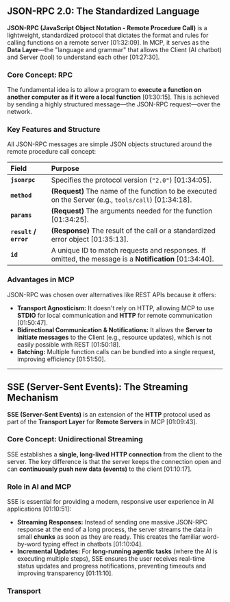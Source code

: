 ## JSON-RPC 2.0: The Standardized Language

**JSON-RPC (JavaScript Object Notation - Remote Procedure Call)** is a lightweight, standardized protocol that dictates the format and rules for calling functions on a remote server [01:32:09]. In MCP, it serves as the **Data Layer**—the "language and grammar" that allows the Client (AI chatbot) and Server (tool) to understand each other [01:27:30].

### Core Concept: RPC
The fundamental idea is to allow a program to **execute a function on another computer as if it were a local function** [01:30:15]. This is achieved by sending a highly structured message—the JSON-RPC request—over the network.

### Key Features and Structure
All JSON-RPC messages are simple JSON objects structured around the remote procedure call concept:

| Field | Purpose |
| :--- | :--- |
| **`jsonrpc`** | Specifies the protocol version (`"2.0"`) [01:34:05]. |
| **`method`** | **(Request)** The name of the function to be executed on the Server (e.g., `tools/call`) [01:34:18]. |
| **`params`** | **(Request)** The arguments needed for the function [01:34:25]. |
| **`result` / `error`** | **(Response)** The result of the call or a standardized error object [01:35:13]. |
| **`id`** | A unique ID to match requests and responses. If omitted, the message is a **Notification** [01:34:40]. |

### Advantages in MCP
JSON-RPC was chosen over alternatives like REST APIs because it offers:

* **Transport Agnosticism:** It doesn't rely on HTTP, allowing MCP to use **STDIO** for local communication and **HTTP** for remote communication [01:50:47].
* **Bidirectional Communication & Notifications:** It allows the **Server to initiate messages** to the Client (e.g., resource updates), which is not easily possible with REST [01:50:18].
* **Batching:** Multiple function calls can be bundled into a single request, improving efficiency [01:51:50].

---

## SSE (Server-Sent Events): The Streaming Mechanism

**SSE (Server-Sent Events)** is an extension of the **HTTP** protocol used as part of the **Transport Layer** for **Remote Servers** in MCP [01:09:43].

### Core Concept: Unidirectional Streaming
SSE establishes a **single, long-lived HTTP connection** from the client to the server. The key difference is that the server keeps the connection open and can **continuously push new data (events)** to the client [01:10:17].

### Role in AI and MCP
SSE is essential for providing a modern, responsive user experience in AI applications [01:10:51]:

* **Streaming Responses:** Instead of sending one massive JSON-RPC response at the end of a long process, the server streams the data in small **chunks** as soon as they are ready. This creates the familiar word-by-word typing effect in chatbots [01:10:04].
* **Incremental Updates:** For **long-running agentic tasks** (where the AI is executing multiple steps), SSE ensures the user receives real-time status updates and progress notifications, preventing timeouts and improving transparency [01:11:10].

### Transport